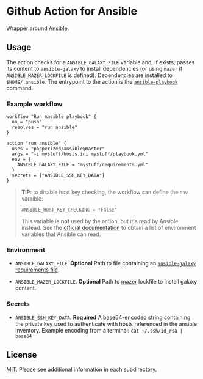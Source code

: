# Github Action for Ansible

Wrapper around [Ansible](https://ansible.com).

## Usage

The action checks for a `ANSIBLE_GALAXY_FILE` variable and, if exists, 
passes its content to `ansible-galaxy` to install dependencies (or 
using `mazer` if `ANSIBLE_MAZER_LOCKFILE` is defined). Dependencies are 
installed to `$HOME/.ansible`. The entrypoint to the action is the 
[`ansible-playbook`][playbook] command.

### Example workflow

```hcl
workflow "Run Ansible playbook" {
  on = "push"
  resolves = "run ansible"
}

action "run ansible" {
  uses = "popperized/ansible@master"
  args = "-i mystuff/hosts.ini mystuff/playbook.yml"
  env = {
    ANSIBLE_GALAXY_FILE = "mystuff/requirements.yml"
  }
  secrets = ["ANSIBLE_SSH_KEY_DATA"]
}
```

> **TIP**: to disable host key checking, the workflow can define the 
> `env` varaible:
>
>     ANSIBLE_HOST_KEY_CHECKING = "False"
>
> This variable is **not** used by the action, but it's read by 
> Ansible instead. See the [official documentation][docs] to obtain a 
> list of environment variables that Ansible can read.

### Environment

  * `ANSIBLE_GALAXY_FILE`. **Optional** Path to file containing an 
    [`ansible-galaxy` requirements file][galaxy].

  * `ANSIBLE_MAZER_LOCKFILE`. **Optional** Path to 
    [mazer](https://github.com/ansible/mazer) lockfile to install galaxy 
    content.

### Secrets

  * `ANSIBLE_SSH_KEY_DATA`. **Required** A base64-encoded string 
    containing the private key used to authenticate with hosts 
    referenced in the ansible inventory. Example encoding from a 
    terminal: `cat ~/.ssh/id_rsa | base64`

## License

[MIT](LICENSE). Please see additional information in each 
subdirectory.

[playbook]: https://docs.ansible.com/ansible/2.4/ansible-playbook.html
[docs]: https://docs.ansible.com/ansible/latest/reference_appendices/config.html#environment-variables
[galaxy]: https://github.com/ansible/ansible/blob/3b29b50/docs/docsite/rst/reference_appendices/galaxy.rst#installing-multiple-roles-from-a-file
